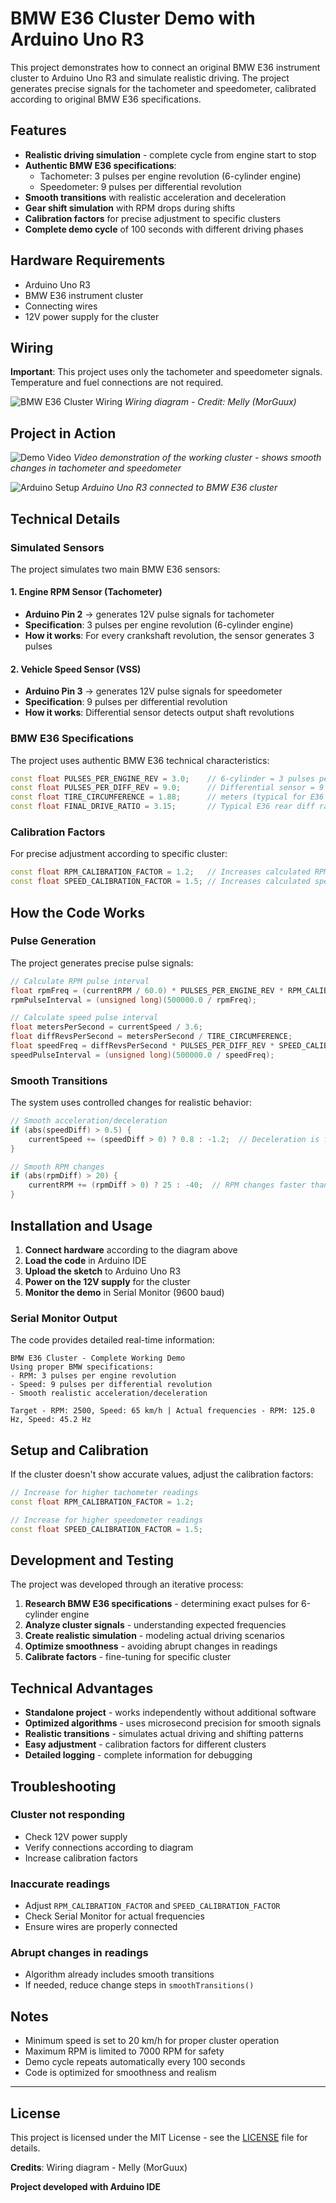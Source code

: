 # BMW E36 Cluster Demo with Arduino Uno R3

This project demonstrates how to connect an original BMW E36 instrument cluster to Arduino Uno R3 and simulate realistic driving. The project generates precise signals for the tachometer and speedometer, calibrated according to original BMW E36 specifications.

## Features

- **Realistic driving simulation** - complete cycle from engine start to stop
- **Authentic BMW E36 specifications**:
  - Tachometer: 3 pulses per engine revolution (6-cylinder engine)
  - Speedometer: 9 pulses per differential revolution
- **Smooth transitions** with realistic acceleration and deceleration
- **Gear shift simulation** with RPM drops during shifts
- **Calibration factors** for precise adjustment to specific clusters
- **Complete demo cycle** of 100 seconds with different driving phases

## Hardware Requirements

- Arduino Uno R3
- BMW E36 instrument cluster
- Connecting wires
- 12V power supply for the cluster

## Wiring

**Important**: This project uses only the tachometer and speedometer signals. Temperature and fuel connections are not required.

![BMW E36 Cluster Wiring](media/wiring-diagram.jpg)
*Wiring diagram - Credit: Melly (MorGuux)*

## Project in Action

![Demo Video](demo.gif)
*Video demonstration of the working cluster - shows smooth changes in tachometer and speedometer*

![Arduino Setup](media/speedometer_back_wiring.JPG)
*Arduino Uno R3 connected to BMW E36 cluster*

## Technical Details

### Simulated Sensors

The project simulates two main BMW E36 sensors:

#### 1. Engine RPM Sensor (Tachometer)
- **Arduino Pin 2** → generates 12V pulse signals for tachometer
- **Specification**: 3 pulses per engine revolution (6-cylinder engine)
- **How it works**: For every crankshaft revolution, the sensor generates 3 pulses

#### 2. Vehicle Speed Sensor (VSS)
- **Arduino Pin 3** → generates 12V pulse signals for speedometer
- **Specification**: 9 pulses per differential revolution
- **How it works**: Differential sensor detects output shaft revolutions

### BMW E36 Specifications

The project uses authentic BMW E36 technical characteristics:

```cpp
const float PULSES_PER_ENGINE_REV = 3.0;    // 6-cylinder = 3 pulses per revolution
const float PULSES_PER_DIFF_REV = 9.0;      // Differential sensor = 9 pulses per rev
const float TIRE_CIRCUMFERENCE = 1.88;      // meters (typical for E36 205/60R15)
const float FINAL_DRIVE_RATIO = 3.15;       // Typical E36 rear diff ratio
```

### Calibration Factors

For precise adjustment according to specific cluster:

```cpp
const float RPM_CALIBRATION_FACTOR = 1.2;   // Increases calculated RPM frequency
const float SPEED_CALIBRATION_FACTOR = 1.5; // Increases calculated speed frequency
```

## How the Code Works

### Pulse Generation

The project generates precise pulse signals:

```cpp
// Calculate RPM pulse interval
float rpmFreq = (currentRPM / 60.0) * PULSES_PER_ENGINE_REV * RPM_CALIBRATION_FACTOR;
rpmPulseInterval = (unsigned long)(500000.0 / rpmFreq);

// Calculate speed pulse interval
float metersPerSecond = currentSpeed / 3.6;
float diffRevsPerSecond = metersPerSecond / TIRE_CIRCUMFERENCE;
float speedFreq = diffRevsPerSecond * PULSES_PER_DIFF_REV * SPEED_CALIBRATION_FACTOR;
speedPulseInterval = (unsigned long)(500000.0 / speedFreq);
```

### Smooth Transitions

The system uses controlled changes for realistic behavior:

```cpp
// Smooth acceleration/deceleration
if (abs(speedDiff) > 0.5) {
    currentSpeed += (speedDiff > 0) ? 0.8 : -1.2;  // Deceleration is faster
}

// Smooth RPM changes
if (abs(rpmDiff) > 20) {
    currentRPM += (rpmDiff > 0) ? 25 : -40;  // RPM changes faster than speed
}
```

## Installation and Usage

1. **Connect hardware** according to the diagram above
2. **Load the code** in Arduino IDE
3. **Upload the sketch** to Arduino Uno R3
4. **Power on the 12V supply** for the cluster
5. **Monitor the demo** in Serial Monitor (9600 baud)

### Serial Monitor Output

The code provides detailed real-time information:

```
BMW E36 Cluster - Complete Working Demo
Using proper BMW specifications:
- RPM: 3 pulses per engine revolution
- Speed: 9 pulses per differential revolution
- Smooth realistic acceleration/deceleration

Target - RPM: 2500, Speed: 65 km/h | Actual frequencies - RPM: 125.0 Hz, Speed: 45.2 Hz
```

## Setup and Calibration

If the cluster doesn't show accurate values, adjust the calibration factors:

```cpp
// Increase for higher tachometer readings
const float RPM_CALIBRATION_FACTOR = 1.2;   

// Increase for higher speedometer readings
const float SPEED_CALIBRATION_FACTOR = 1.5; 
```

## Development and Testing

The project was developed through an iterative process:

1. **Research BMW E36 specifications** - determining exact pulses for 6-cylinder engine
2. **Analyze cluster signals** - understanding expected frequencies
3. **Create realistic simulation** - modeling actual driving scenarios
4. **Optimize smoothness** - avoiding abrupt changes in readings
5. **Calibrate factors** - fine-tuning for specific cluster

## Technical Advantages

- **Standalone project** - works independently without additional software
- **Optimized algorithms** - uses microsecond precision for smooth signals
- **Realistic transitions** - simulates actual driving and shifting patterns
- **Easy adjustment** - calibration factors for different clusters
- **Detailed logging** - complete information for debugging

## Troubleshooting

### Cluster not responding
- Check 12V power supply
- Verify connections according to diagram
- Increase calibration factors

### Inaccurate readings
- Adjust `RPM_CALIBRATION_FACTOR` and `SPEED_CALIBRATION_FACTOR`
- Check Serial Monitor for actual frequencies
- Ensure wires are properly connected

### Abrupt changes in readings
- Algorithm already includes smooth transitions
- If needed, reduce change steps in `smoothTransitions()`

## Notes

- Minimum speed is set to 20 km/h for proper cluster operation
- Maximum RPM is limited to 7000 RPM for safety
- Demo cycle repeats automatically every 100 seconds
- Code is optimized for smoothness and realism

---

## License

This project is licensed under the MIT License - see the [LICENSE](LICENSE) file for details.

**Credits**: Wiring diagram - Melly (MorGuux)

**Project developed with Arduino IDE**